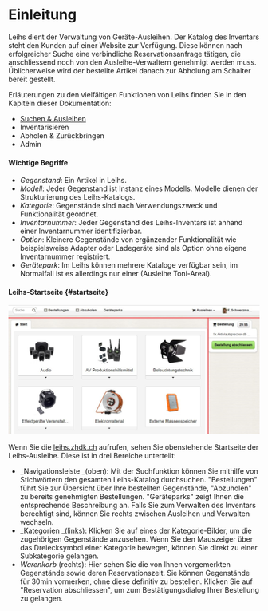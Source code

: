 # Einleitung

Leihs dient der Verwaltung von Geräte-Ausleihen. Der Katalog des Inventars steht den Kunden auf einer Website zur Verfügung. Diese können nach erfolgreicher Suche eine verbindliche Reservationsanfrage tätigen, die anschliessend noch von den Ausleihe-Verwaltern genehmigt werden muss. Üblicherweise wird der bestellte Artikel danach zur Abholung am Schalter bereit gestellt. 

Erläuterungen zu den vielfältigen Funktionen von Leihs finden Sie in den Kapiteln dieser Dokumentation:

* [Suchen & Ausleihen](/chapter1.md)
* Inventarisieren
* Abholen & Zurückbringen
* Admin

#### Wichtige Begriffe

* _Gegenstand_: Ein Artikel in Leihs.
* _Modell_: Jeder Gegenstand ist Instanz eines Modells. Modelle dienen der Strukturierung des Leihs-Katalogs.
* _Kategorie_: Gegenstände sind nach Verwendungszweck und Funktionalität geordnet. 
* _Inventarnummer_: Jeder Gegenstand des Leihs-Inventars ist anhand einer Inventarnummer identifizierbar.
* _Option_: Kleinere Gegenstände von ergänzender Funktionalität wie beispielsweise Adapter oder Ladegeräte sind als Option ohne eigene Inventarnummer registriert. 
* _Gerätepark_: Im Leihs können mehrere Kataloge verfügbar sein, im Normalfall ist es allerdings nur einer \(Ausleihe Toni-Areal\). 

#### Leihs-Startseite {#startseite}

![](/assets/Ausleihen_Start.png)

Wenn Sie die [leihs.zhdk.ch](/leihs.zhdk.ch) aufrufen, sehen Sie obenstehende Startseite der Leihs-Ausleihe. Diese ist in drei Bereiche unterteilt:

* _Navigationsleiste _\(oben\): Mit der Suchfunktion können Sie mithilfe von Stichwörtern den gesamten Leihs-Katalog durchsuchen. "Bestellungen" führt Sie zur Übersicht über Ihre bestellten Gegenstände, "Abzuholen" zu bereits genehmigten Bestellungen. "Geräteparks" zeigt Ihnen die entsprechende Beschreibung an. Falls Sie zum Verwalten des Inventars berechtigt sind, können Sie rechts zwischen Ausleihen und Verwalten wechseln. 
* _Kategorien _\(links\): Klicken Sie auf eines der Kategorie-Bilder, um die zugehörigen Gegenstände anzusehen. Wenn Sie den Mauszeiger über das Dreiecksymbol einer Kategorie bewegen, können Sie direkt zu einer Subkategorie gelangen. 
* _Warenkorb_ \(rechts\): Hier sehen Sie die von Ihnen vorgemerkten Gegenstände sowie deren Reservationszeit. Sie können Gegenstände für 30min vormerken, ohne diese definitiv zu bestellen. Klicken Sie auf "Reservation abschliessen", um zum Bestätigungsdialog Ihrer Bestellung zu gelangen. 



